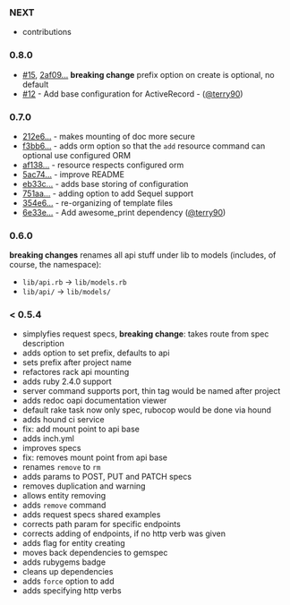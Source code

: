 ### NEXT

- contributions

### 0.8.0

- [#15](https://github.com/LeFnord/grape-starter/pull/15), [2af09…](https://github.com/LeFnord/grape-starter/commit/2af09dddf97f756e96c80c745ee68aad5ab4ccc3) **breaking change** prefix option on create is optional, no default
- [#12](https://github.com/LeFnord/grape-starter/pull/12) - Add base configuration for ActiveRecord - ([@terry90](https://github.com/terry90))

### 0.7.0

- [212e6…](https://github.com/LeFnord/grape-starter/commit/212e6245e10598efe286143dac39f46134c58c54) - makes mounting of doc more secure
- [f3bb6…](https://github.com/LeFnord/grape-starter/commit/f3bb63fdee79df4552316524b1ac3adaebab811a) - adds orm option so that the `add` resource command can optional use configured ORM
- [af138…](https://github.com/LeFnord/grape-starter/commit/af1388ae6479b81646c56ac55f856ea275dc9817) - resource respects configured orm
- [5ac74…](https://github.com/LeFnord/grape-starter/commit/5ac747a7fb44d97eedbeba1e7a11e475846d7743) - improve README
- [eb33c…](https://github.com/LeFnord/grape-starter/commit/eb33c910c623b34db54ccb64ee59af4c639029e4) - adds base storing of configuration
- [751aa…](https://github.com/LeFnord/grape-starter/commit/751aa8ae929bed0ff66ac9830468279238bec252) - adding option to add Sequel support
- [354e6…](https://github.com/LeFnord/grape-starter/commit/354e63abd77751fe0f3a1b405bb49ab754ab1522) - re-organizing of template files
- [6e33e…](https://github.com/LeFnord/grape-starter/commit/6e33e8137aa293eef66913c50010c53d284a0d8d) - Add awesome_print dependency ([@terry90](https://github.com/terry90))

### 0.6.0

**breaking changes** renames all api stuff under lib to models (includes, of course, the namespace):
  - `lib/api.rb` -> `lib/models.rb`
  - `lib/api/` -> `lib/models/`

### < 0.5.4

- simplyfies request specs, **breaking change**: takes route from spec description
- adds option to set prefix, defaults to api
- sets prefix after project name
- refactores rack api mounting
- adds ruby 2.4.0 support
- server command supports port, thin tag would be named after project
- adds redoc oapi documentation viewer
- default rake task now only spec, rubocop would be done via hound
- adds hound ci service
- fix: add mount point to api base
- adds inch.yml
- improves specs
- fix: removes mount point from api base
- renames `remove` to `rm`
- adds params to POST, PUT and PATCH specs
- removes duplication and warning
- allows entity removing
- adds `remove` command
- adds request specs shared examples
- corrects path param for specific endpoints
- corrects adding of endpoints, if no http verb was given
- adds flag for entity creating
- moves back dependencies to gemspec
- adds rubygems badge
- cleans up dependencies
- adds `force` option to add
- adds specifying http verbs
